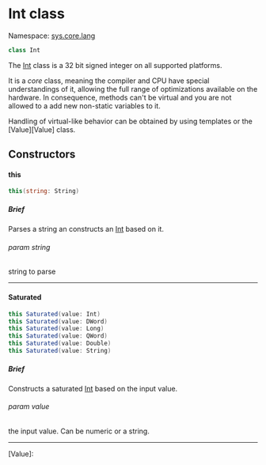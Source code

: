 Int class
===
Namespace: [sys.core.lang](../sys.core.lang.ns.md)

```c#
class Int
```

The [Int][Int] class is a 32 bit signed integer on all supported platforms.

It is a *core* class, meaning the compiler and CPU have special understandings of it, allowing the full range of optimizations available on the hardware. In consequence, methods can't be virtual and you are not allowed to a add new non-static variables to it.

Handling of virtual-like behavior can be obtained by using templates or the [Value][Value] class.

Constructors
---

#### this


```C#
this(string: String)
```

##### Brief
Parses a string an constructs an [Int][Int] based on it.

###### param string
string to parse

***

#### Saturated

```C#
this Saturated(value: Int)
this Saturated(value: DWord)
this Saturated(value: Long)
this Saturated(value: QWord)
this Saturated(value: Double)
this Saturated(value: String)
```

##### Brief
Constructs a saturated [Int][Int] based on the input value.

###### param value
the input value. Can be numeric or a string.

***

[Int]: sys.core.lang.Int.api2.md "sys.core.lang.Int"
[Value]: